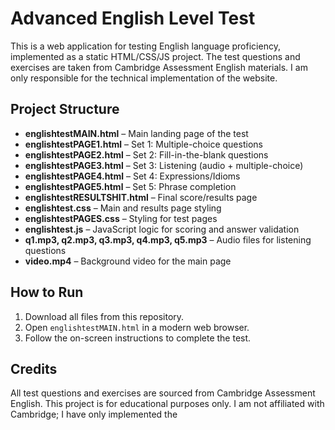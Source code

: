 # Advanced English Level Test

This is a web application for testing English language proficiency, implemented as a static HTML/CSS/JS project. The test questions and exercises are taken from Cambridge Assessment English materials. I am only responsible for the technical implementation of the website.

## Project Structure

- **englishtestMAIN.html** – Main landing page of the test
- **englishtestPAGE1.html** – Set 1: Multiple-choice questions
- **englishtestPAGE2.html** – Set 2: Fill-in-the-blank questions
- **englishtestPAGE3.html** – Set 3: Listening (audio + multiple-choice)
- **englishtestPAGE4.html** – Set 4: Expressions/Idioms
- **englishtestPAGE5.html** – Set 5: Phrase completion
- **englishtestRESULTSHIT.html** – Final score/results page
- **englishtest.css** – Main and results page styling
- **englishtestPAGES.css** – Styling for test pages
- **englishtest.js** – JavaScript logic for scoring and answer validation
- **q1.mp3, q2.mp3, q3.mp3, q4.mp3, q5.mp3** – Audio files for listening questions
- **video.mp4** – Background video for the main page

## How to Run

1. Download all files from this repository.
2. Open `englishtestMAIN.html` in a modern web browser.
3. Follow the on-screen instructions to complete the test.

## Credits

All test questions and exercises are sourced from Cambridge Assessment English. This project is for educational purposes only. I am not affiliated with Cambridge; I have only implemented the

